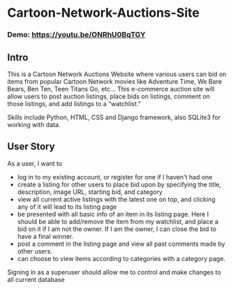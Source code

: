 # Cartoon-Network-Auctions-Site

### Demo: https://youtu.be/ONRhU0BqTGY

## Intro
This is a Cartoon Network Auctions Website where various users can bid on items from popular Cartoon Network movies like Adventure Time, We Bare Bears, Ben Ten, Teen Titans Go, etc... This e-commerce auction site will allow users to post auction listings, place bids on listings, comment on those listings, and add listings to a “watchlist.”

Skills include Python, HTML, CSS and Django framework, also SQLite3 for working with data. 

## User Story
As a user, I want to 
- log in to my existing account, or register for one if I haven't had one
- create a listing for other users to place bid upon by specifying the title, description, image URL, starting bid, and category
- view all current active listings with the latest one on top, and clicking any of it will lead to its listing page
- be presented with all basic info of an item in its listing page. Here I should be able to add/remove the item from my watchlist, and place a bid on it if I am not the owner. If I am the owner, I can close the bid to have a final winner.
- post a comment in the listing page and view all past comments made by other users. 
- can choose to view items according to categories with a category page.

Signing in as a superuser should allow me to control and make changes to all current database
